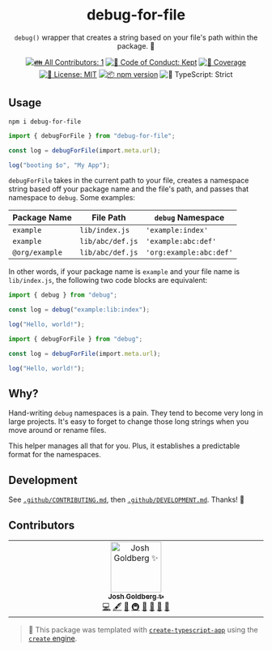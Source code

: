 <h1 align="center">debug-for-file</h1>

<p align="center"><code>debug()</code> wrapper that creates a string based on your file's path within the package. 🧶</p>

<p align="center">
	<!-- prettier-ignore-start -->
	<!-- ALL-CONTRIBUTORS-BADGE:START - Do not remove or modify this section -->
	<a href="#contributors" target="_blank"><img alt="👪 All Contributors: 1" src="https://img.shields.io/badge/%F0%9F%91%AA_all_contributors-1-21bb42.svg" /></a>
<!-- ALL-CONTRIBUTORS-BADGE:END -->
	<!-- prettier-ignore-end -->
	<a href="https://github.com/JoshuaKGoldberg/debug-for-file/blob/main/.github/CODE_OF_CONDUCT.md" target="_blank"><img alt="🤝 Code of Conduct: Kept" src="https://img.shields.io/badge/%F0%9F%A4%9D_code_of_conduct-kept-21bb42" /></a>
	<a href="https://codecov.io/gh/JoshuaKGoldberg/debug-for-file" target="_blank"><img alt="🧪 Coverage" src="https://img.shields.io/codecov/c/github/JoshuaKGoldberg/debug-for-file?label=%F0%9F%A7%AA%20coverage" /></a>
	<a href="https://github.com/JoshuaKGoldberg/debug-for-file/blob/main/LICENSE.md" target="_blank"><img alt="📝 License: MIT" src="https://img.shields.io/badge/%F0%9F%93%9D_license-MIT-21bb42.svg"></a>
	<a href="http://npmjs.com/package/debug-for-file"><img alt="📦 npm version" src="https://img.shields.io/npm/v/debug-for-file?color=21bb42&label=%F0%9F%93%A6%20npm" /></a>
	<img alt="💪 TypeScript: Strict" src="https://img.shields.io/badge/%F0%9F%92%AA_typescript-strict-21bb42.svg" />
</p>

## Usage

```shell
npm i debug-for-file
```

```ts
import { debugForFile } from "debug-for-file";

const log = debugForFile(import.meta.url);

log("booting $o", "My App");
```

`debugForFile` takes in the current path to your file, creates a namespace string based off your package name and the file's path, and passes that namespace to `debug`.
Some examples:

| Package Name   | File Path        | `debug` Namespace       |
| -------------- | ---------------- | ----------------------- |
| `example`      | `lib/index.js`   | `'example:index'`       |
| `example`      | `lib/abc/def.js` | `'example:abc:def'`     |
| `@org/example` | `lib/abc/def.js` | `'org:example:abc:def'` |

In other words, if your package name is `example` and your file name is `lib/index.js`, the following two code blocks are equivalent:

```ts
import { debug } from "debug";

const log = debug("example:lib:index");

log("Hello, world!");
```

```ts
import { debugForFile } from "debug";

const log = debugForFile(import.meta.url);

log("Hello, world!");
```

## Why?

Hand-writing `debug` namespaces is a pain.
They tend to become very long in large projects.
It's easy to forget to change those long strings when you move around or rename files.

This helper manages all that for you.
Plus, it establishes a predictable format for the namespaces.

## Development

See [`.github/CONTRIBUTING.md`](./.github/CONTRIBUTING.md), then [`.github/DEVELOPMENT.md`](./.github/DEVELOPMENT.md).
Thanks! 💖

## Contributors

<!-- spellchecker: disable -->
<!-- ALL-CONTRIBUTORS-LIST:START - Do not remove or modify this section -->
<!-- prettier-ignore-start -->
<!-- markdownlint-disable -->
<table>
  <tbody>
    <tr>
      <td align="center" valign="top" width="14.28%"><a href="http://www.joshuakgoldberg.com/"><img src="https://avatars.githubusercontent.com/u/3335181?v=4?s=100" width="100px;" alt="Josh Goldberg ✨"/><br /><sub><b>Josh Goldberg ✨</b></sub></a><br /><a href="https://github.com/JoshuaKGoldberg/debug-for-file/commits?author=JoshuaKGoldberg" title="Code">💻</a> <a href="#content-JoshuaKGoldberg" title="Content">🖋</a> <a href="#ideas-JoshuaKGoldberg" title="Ideas, Planning, & Feedback">🤔</a> <a href="#infra-JoshuaKGoldberg" title="Infrastructure (Hosting, Build-Tools, etc)">🚇</a> <a href="#maintenance-JoshuaKGoldberg" title="Maintenance">🚧</a> <a href="#projectManagement-JoshuaKGoldberg" title="Project Management">📆</a> <a href="#tool-JoshuaKGoldberg" title="Tools">🔧</a> <a href="https://github.com/JoshuaKGoldberg/debug-for-file/commits?author=JoshuaKGoldberg" title="Documentation">📖</a></td>
    </tr>
  </tbody>
</table>

<!-- markdownlint-restore -->
<!-- prettier-ignore-end -->

<!-- ALL-CONTRIBUTORS-LIST:END -->
<!-- spellchecker: enable -->

<!-- You can remove this notice if you don't want it 🙂 no worries! -->

> 💝 This package was templated with [`create-typescript-app`](https://github.com/JoshuaKGoldberg/create-typescript-app) using the [`create` engine](https://github.com/JoshuaKGoldberg/create).
